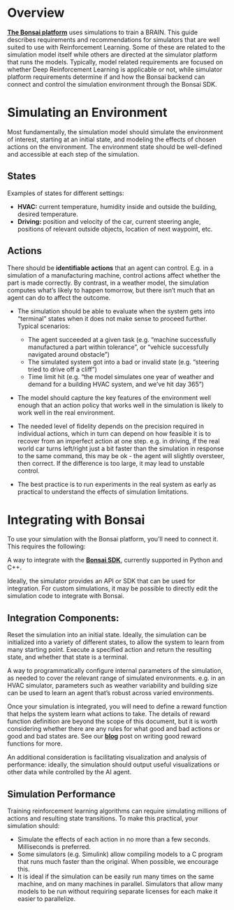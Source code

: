 # Overview

[**The Bonsai platform**](http://docs.bons.ai/guides/ai-engine-guide.html#major-components-overview) uses simulations to train a BRAIN. This guide describes requirements and recommendations for simulators that are well suited to use with Reinforcement Learning. Some of these are related to the simulation model itself while others are directed at the simulator platform that runs the models. Typically, model related requirements are focused on whether Deep Reinforcement Learning is applicable or not, while simulator platform requirements determine if and how the Bonsai backend can connect and control the simulation environment through the Bonsai SDK.

# Simulating an Environment

Most fundamentally, the simulation model should simulate the environment of interest, starting at an initial state, and modeling the effects of chosen actions on the environment.
The environment state should be well-defined and accessible at each step of the simulation.

## States
Examples of states for different settings:

* **HVAC:** current temperature, humidity inside and outside the building, desired temperature.
* **Driving:** position and velocity of the car, current steering angle, positions of relevant outside objects, location of next waypoint, etc.

## Actions

There should be **identifiable actions** that an agent can control.
E.g. in a simulation of a manufacturing machine, control actions affect whether the part is made correctly. By contrast, in a weather model, the simulation computes what’s likely to happen tomorrow, but there isn’t much that an agent can do to affect the outcome.

* The simulation should be able to evaluate when the system gets into “terminal” states when it does not make sense to proceed further. <br> Typical scenarios:
    * The agent succeeded at a given task (e.g. “machine successfully manufactured a part within tolerance”, or “vehicle successfully navigated around obstacle”)
    * The simulated system got into a bad or invalid state (e.g. “steering tried to drive off a cliff”)
    * Time limit hit (e.g. “the model simulates one year of weather and demand for a building HVAC system, and we’ve hit day 365”)
  
* The model should capture the key features of the environment well enough that an action policy that works well in the simulation is likely to work well in the real environment.
* The needed level of fidelity depends on the precision required in individual actions, which in turn can depend on how feasible it is to recover from an imperfect action at one step. e.g. in driving, if the real world car turns left/right just a bit faster than the simulation in response to the same command, this may be ok - the agent will slightly oversteer, then correct. If the difference is too large, it may lead to unstable control.
* The best practice is to run experiments in the real system as early as practical to understand the effects of simulation limitations.

# Integrating with Bonsai

To use your simulation with the Bonsai platform, you’ll need to connect it. This requires the following:

A way to integrate with the [**Bonsai SDK**](http://docs.bons.ai/references/library-reference.html), currently supported in Python and C++.

Ideally, the simulator provides an API or SDK that can be used for integration. For custom simulations, it may be possible to directly edit the simulation code to integrate with Bonsai.

## Integration Components:

Reset the simulation into an initial state. Ideally, the simulation can be initialized into a variety of different states, to allow the system to learn from many starting point. Execute a specified action and return the resulting state, and whether that state is a terminal.

A way to programmatically configure internal parameters of the simulation, as needed to cover the relevant range of simulated environments. e.g. in an HVAC simulator, parameters such as weather variability and building size can be used to learn an agent that’s robust across varied environments.

Once your simulation is integrated, you will need to define a reward function that helps the system learn what actions to take. The details of reward function definition are beyond the scope of this document, but it is worth considering whether there are any rules for what good and bad actions or good and bad states are. See our [**blog**](https://bons.ai/blog/reward-functions-reinforcement-learning-video) post on writing good reward functions for more.

An additional consideration is facilitating visualization and analysis of performance: ideally, the simulation should output useful visualizations or other data while controlled by the AI agent.

## Simulation Performance

Training reinforcement learning algorithms can require simulating millions of actions and resulting state transitions. To make this practical, your simulation should:

* Simulate the effects of each action in no more than a few seconds. Milliseconds is preferred.
* Some simulators (e.g. Simulink) allow compiling models to a C program that runs much faster than the original. When possible, we encourage this.
* It is ideal if the simulation can be easily run many times on the same machine, and on many machines in parallel.
Simulators that allow many models to be run without requiring separate licenses for each make it easier to parallelize.
